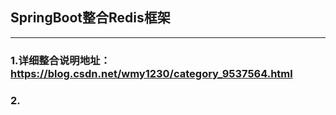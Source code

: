 ## SpringBoot整合Redis框架

------

### 1.详细整合说明地址：https://blog.csdn.net/wmy1230/category_9537564.html

### 2.